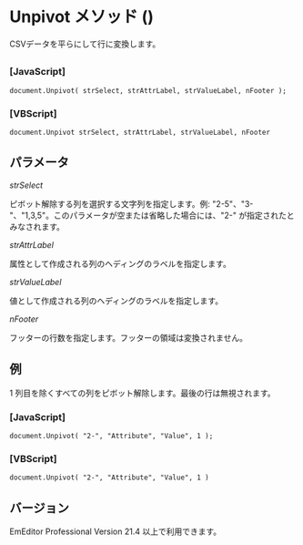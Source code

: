 # Unpivot メソッド ()

CSVデータを平らにして行に変換します。

## 

### \[JavaScript\]

```
document.Unpivot( strSelect, strAttrLabel, strValueLabel, nFooter );
```

### \[VBScript\]

```
document.Unpivot strSelect, strAttrLabel, strValueLabel, nFooter
```

## パラメータ

_strSelect_

ピボット解除する列を選択する文字列を指定します。例: "2-5"、"3-"、"1,3,5"。このパラメータが空または省略した場合には、"2-" が指定されたとみなされます。

_strAttrLabel_

属性として作成される列のヘディングのラベルを指定します。

_strValueLabel_

値として作成される列のヘディングのラベルを指定します。

_nFooter_

フッターの行数を指定します。フッターの領域は変換されません。

## 例

1 列目を除くすべての列をピボット解除します。最後の行は無視されます。

### \[JavaScript\]

```
document.Unpivot( "2-", "Attribute", "Value", 1 );
```

### \[VBScript\]

```
document.Unpivot( "2-", "Attribute", "Value", 1 )
```

## バージョン

EmEditor Professional Version 21.4 以上で利用できます。

